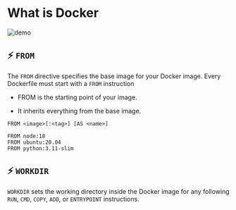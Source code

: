 # What is Docker 

![demo](https://miro.medium.com/v2/resize:fit:1000/0*DEOunKcbHW0dRlS5)


## ⚡ `FROM`

The `FROM` directive specifies the base image for your Docker image. Every Dockerfile must start with a `FROM` instruction

* FROM is the starting point of your image.

* It inherits everything from the base image.

```
FROM <image>[:<tag>] [AS <name>]
```

```
FROM node:18
FROM ubuntu:20.04
FROM python:3.11-slim
```

## ⚡ `WORKDIR`

`WORKDIR` sets the working directory inside the Docker image for any following `RUN`, `CMD`, `COPY`, `ADD`, or `ENTRYPOINT` instructions.